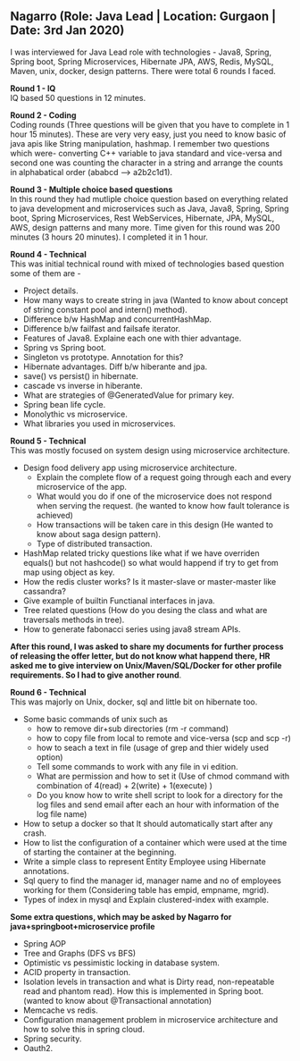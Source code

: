 ## Nagarro (Role: Java Lead | Location: Gurgaon | Date: 3rd Jan 2020)
I was interviewed for Java Lead role with technologies - Java8, Spring, Spring boot, Spring Microservices, Hibernate JPA, AWS, Redis, MySQL, Maven, unix, docker, design patterns. There were total 6 rounds I faced.

**Round 1 - IQ** \
IQ based 50 questions in 12 minutes.

**Round 2 - Coding** \
Coding rounds (Three questions will be given that you have to complete in 1 hour 15 minutes). These are very very easy, just you need to know basic of java apis like String manipulation, hashmap. I remember two questions which were- converting C++ variable to java standard and vice-versa and second one was counting the character in a string and arrange the counts in alphabatical order (ababcd --> a2b2c1d1).

**Round 3 - Multiple choice based questions** \
In this round they had mutliple choice question based on everything related to java development and microservices such as Java, Java8, Spring, Spring boot, Spring Microservices, Rest WebServices, Hibernate, JPA, MySQL, AWS, design patterns and many more. Time given for this round was 200 minutes (3 hours 20 minutes). I completed it in 1 hour.

**Round 4 - Technical** \
This was initial technical round with mixed of technologies based question some of them are -
* Project details.
* How many ways to create string in java (Wanted to know about concept of string constant pool and intern() method).
* Difference b/w HashMap and concurrentHashMap.
* Difference b/w failfast and failsafe iterator.
* Features of Java8. Explaine each one with thier advantage.
* Spring vs Spring boot.
* Singleton vs prototype. Annotation for this?
* Hibernate advantages. Diff b/w hiberante and jpa.
* save() vs persist() in hibernate.
* cascade vs inverse in hiberante.
* What are strategies of @GeneratedValue for primary key.
* Spring bean life cycle.
* Monolythic vs microservice.
* What libraries you used in microservices.

**Round 5 - Technical** \
This was mostly focused on system design using microservice architecture.
* Design food delivery app using microservice architecture.
  * Explain the complete flow of a request going through each and every microservice of the app.
  * What would you do if one of the microservice does not respond when serving the request. (he wanted to know how fault tolerance is achieved)
  * How transactions will be taken care in this design (He wanted to know about saga design pattern).
  * Type of distributed transaction.
* HashMap related tricky questions like what if we have overriden equals() but not hashcode() so what would happend if try to get from map using object as key.
* How the redis cluster works? Is it master-slave or master-master like cassandra?
* Give example of builtin Functianal interfaces in java.
* Tree related questions (How do you desing the class and what are traversals methods in tree).
* How to generate fabonacci series using java8 stream APIs.

**After this round, I was asked to share my documents for further process of releasing the offer letter, but do not know what happend there, HR asked me to give interview on Unix/Maven/SQL/Docker for other profile requirements. So I had to give another round**.

**Round 6 - Technical** \
This was majorly on Unix, docker, sql and little bit on hibernate too.
* Some basic commands of unix such as 
  * how to remove dir+sub directories (rm -r command)
  * how to copy file from local to remote and vice-versa (scp and scp -r)
  * how to seach a text in file (usage of grep and thier widely used option)
  * Tell some commands to work with any file in vi edition.
  * What are permission and how to set it (Use of chmod command with combination of 4(read) + 2(write) + 1(execute) )
  * Do you know how to write shell script to look for a directory for the log files and send email after each an hour with information of the log file name)
* How to setup a docker so that It should automatically start after any crash.
* How to list the configuration of a container which were used at the time of starting the container at the beginning.
* Write a simple class to represent Entity Employee using Hibernate annotations.
* Sql query to find the manager id, manager name and no of employees working for them (Considering table has empid, empname, mgrid).
* Types of index in mysql and Explain clustered-index with example.

**Some extra questions, which may be asked by Nagarro for java+springboot+microservice profile**
* Spring AOP
* Tree and Graphs (DFS vs BFS)
* Optimistic vs pessimistic locking in database system.
* ACID property in transaction.
* Isolation levels in transaction and what is Dirty read, non-repeatable read and phantom read). How this is implemented in Spring boot. (wanted to know about @Transactional annotation)
* Memcache vs redis.
* Configuration management problem in microservice architecture and how to solve this in spring cloud.
* Spring security.
* Oauth2.
